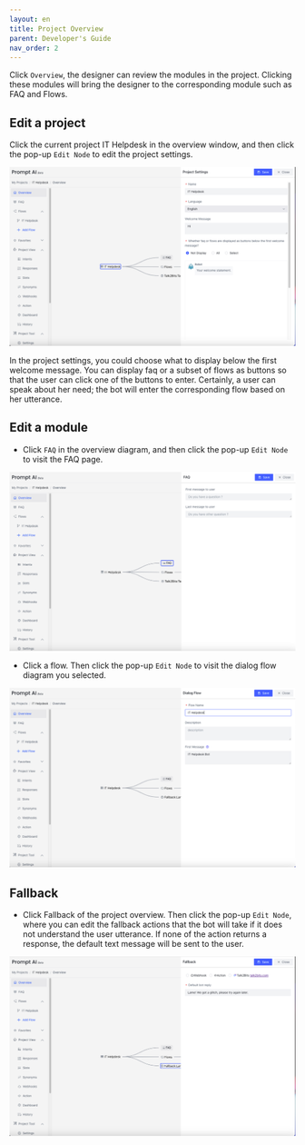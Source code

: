 ```yaml
---
layout: en
title: Project Overview
parent: Developer's Guide
nav_order: 2
---
```

Click `Overview`, the designer can review the modules in the project.  Clicking these modules will bring the designer to the corresponding module such as FAQ and Flows. 
## Edit a project

Click the current project IT Helpdesk in the overview window, and then click the pop-up `Edit Node` to edit the project settings.

![project_overview_edit_project.jpg](/assets/images/tutorial/project_overview_edit_project.jpg)

In the project settings, you could choose what to display below the first welcome message. You can display faq or a subset of flows as buttons so that the user can click one of the buttons to enter.  Certainly, a user can speak about her need; the bot will enter the corresponding flow based on her utterance. 

## Edit a module

- Click `FAQ` in the overview diagram, and then click the pop-up `Edit Node` to visit the FAQ page.

![project_overview_edit_faq.jpg](/assets/images/tutorial/project_overview_edit_faq.jpg)

- Click a flow. Then click the pop-up `Edit Node` to visit the dialog flow diagram you selected.

![project_overview_edit_flow.jpg](/assets/images/tutorial/project_overview_edit_flow.jpg)


## Fallback
- Click Fallback of the project overview.  Then click the pop-up `Edit Node`, where you can edit the fallback actions that the bot will take if it does not understand the user utterance.  If none of the action returns a response, the default text message will be sent to the user. 

![project_overview_edit_fallback.jpg](/assets/images/tutorial/project_overview_edit_fallback.jpg)
